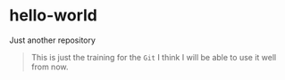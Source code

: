 # hello-world
Just another repository
>This is just the training for the `Git` I think I will be able to use it well from now.
